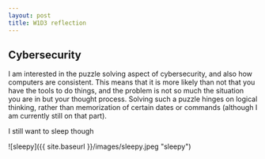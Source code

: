```yaml
---
layout: post
title: W1D3 reflection
---
```


## Cybersecurity
I am interested in the puzzle solving aspect of cybersecurity, and also how computers are consistent. This means that it is more likely than not that you have the tools to do things, and the problem is not so much the situation you are in but your thought process. Solving such a puzzle hinges on logical thinking, rather than memorization of certain dates or commands (although I am currently still on that part).

I still want to sleep though

![sleepy]({{ site.baseurl }}/images/sleepy.jpeg "sleepy")
